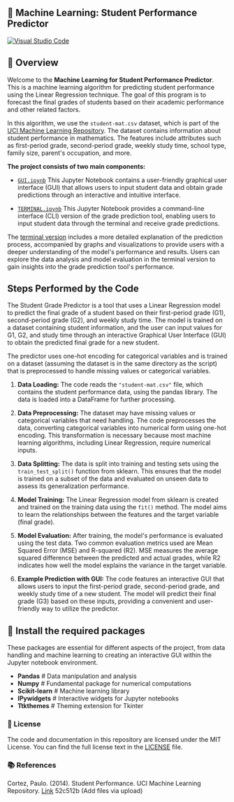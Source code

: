 ## 🚀 Machine Learning: Student Performance Predictor

[![Visual Studio Code](https://img.shields.io/badge/Open_in_Visual_Studio_Code-Get_Started-007ACC?style=for-the-badge&logo=visual-studio-code)](vscode://github.remotehub/open?url%3Dhttps%3A%2F%2Fgithub.com%2FWilliam-Laverty%2ML-Student-Performance-Predictor)

## 🎯 Overview

Welcome to the **Machine Learning for Student Performance Predictor**. This is a machine learning algorithm for predicting student performance using the Linear Regression technique. The goal of this program is to forecast the final grades of students based on their academic performance and other related factors.

In this algorithm, we use the `student-mat.csv` dataset, which is part of the [UCI Machine Learning Repository](https://archive.ics.uci.edu/ml/datasets/Student+Performance). The dataset contains information about student performance in mathematics. The features include attributes such as first-period grade, second-period grade, weekly study time, school type, family size, parent's occupation, and more.

**The project consists of two main components:**

- [`GUI.ipynb`](https://github.com/William-Laverty/ML-Student-Performance-Predictor/blob/main/gradePredictor%20-%20GUI.ipynb) This Jupyter Notebook contains a user-friendly graphical user interface (GUI) that allows users to input student data and obtain grade predictions through an interactive and intuitive interface. 

- [`TERMINAL.ipynb`](https://github.com/William-Laverty/ML-Student-Performance-Predictor/blob/main/gradePredictor%20-%20TERMINAL.ipynb) This Jupyter Notebook provides a command-line interface (CLI) version of the grade prediction tool, enabling users to input student data through the terminal and receive grade predictions.

The [terminal version](https://github.com/William-Laverty/ML-Student-Performance-Predictor/blob/main/gradePredictor%20-%20TERMINAL.ipynb) includes a more detailed explanation of the prediction process, accompanied by graphs and visualizations to provide users with a deeper understanding of the model's performance and results. Users can explore the data analysis and model evaluation in the terminal version to gain insights into the grade prediction tool's performance.

## Steps Performed by the Code

The Student Grade Predictor is a tool that uses a Linear Regression model to predict the final grade of a student based on their first-period grade (G1), second-period grade (G2), and weekly study time. The model is trained on a dataset containing student information, and the user can input values for G1, G2, and study time through an interactive Graphical User Interface (GUI) to obtain the predicted final grade for a new student.

The predictor uses one-hot encoding for categorical variables and is trained on a dataset (assuming the dataset is in the same directory as the script) that is preprocessed to handle missing values or categorical variables.

1. **Data Loading:** The code reads the `"student-mat.csv"` file, which contains the student performance data, using the pandas library. The data is loaded into a DataFrame for further processing.

2. **Data Preprocessing:** The dataset may have missing values or categorical variables that need handling. The code preprocesses the data, converting categorical variables into numerical form using one-hot encoding. This transformation is necessary because most machine learning algorithms, including Linear Regression, require numerical inputs.

3. **Data Splitting:** The data is split into training and testing sets using the `train_test_split()` function from sklearn. This ensures that the model is trained on a subset of the data and evaluated on unseen data to assess its generalization performance.

4. **Model Training:** The Linear Regression model from sklearn is created and trained on the training data using the `fit()` method. The model aims to learn the relationships between the features and the target variable (final grade).

5. **Model Evaluation:** After training, the model's performance is evaluated using the test data. Two common evaluation metrics used are Mean Squared Error (MSE) and R-squared (R2). MSE measures the average squared difference between the predicted and actual grades, while R2 indicates how well the model explains the variance in the target variable.

6. **Example Prediction with GUI:** The code features an interactive GUI that allows users to input the first-period grade, second-period grade, and weekly study time of a new student. The model will predict their final grade (G3) based on these inputs, providing a convenient and user-friendly way to utilize the predictor.

## 🔨 Install the required packages

These packages are essential for different aspects of the project, from data handling and machine learning to creating an interactive GUI within the Jupyter notebook environment.

- **Pandas**  # Data manipulation and analysis
- **Numpy**   # Fundamental package for numerical computations
- **Scikit-learn**  # Machine learning library
- **IPywidgets**    # Interactive widgets for Jupyter notebooks
- **Ttkthemes**     # Theming extension for Tkinter

### 📝 License

The code and documentation in this repository are licensed under the MIT License. You can find the full license text in the [LICENSE](LICENSE) file.

### 📚 References

Cortez, Paulo. (2014). Student Performance. UCI Machine Learning Repository. [Link](https://doi.org/10.24432/C5TG7T)
52c512b (Add files via upload)
